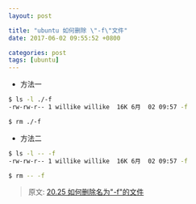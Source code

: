 ```yaml
---
layout: post

title: "ubuntu 如何删除 \"-f\"文件"
date: 2017-06-02 09:55:52 +0800

categories: post
tags: [ubuntu]
---
```


- 方法一

```bash
$ ls -l ./-f
-rw-rw-r-- 1 willike willike  16K 6月  02 09:57 -f

$ rm ./-f
```

- 方法二

```bash
$ ls -l -- -f
-rw-rw-r-- 1 willike willike  16K 6月  02 09:57 -f

$ rm -- -f
```

> 原文: [20.25 如何删除名为"-f"的文件](http://scz.617.cn/unix/201501270855.txt)

